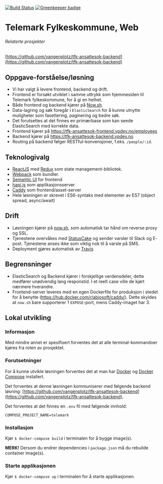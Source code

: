 [![Build Status](https://travis-ci.org/vangenplotz/tfk-ansattesok-frontend.svg?branch=master)](https://travis-ci.org/vangenplotz/tfk-ansattesok-frontend)
[![Greenkeeper badge](https://badges.greenkeeper.io/vangenplotz/tfk-ansattesok-frontend.svg)](https://greenkeeper.io/)

# Telemark Fylkeskommune, Web
###### Relaterte prosjekter
[https://github.com/vangenplotz/tfk-ansattesok-backend](https://github.com/vangenplotz/tfk-ansattesok-backend)


## Oppgave-forståelse/løsning
* Vi har valgt å levere frontend, backend og drift.
* Frontend er forsøkt utviklet i samme uttrykk som hjemmesiden til Telemark fylkeskommune, for å gi en helhet.
* Både frontend og backend kjører på [Now.sh](https://now.sh). 
* Data-lagring og søk foregår i `ElasticSearch` for å kunne utnytte muligheter som fasettering, paginering og bedre søk. 
* Det forutsettes at det finnes en primærbase som kan seede ElasticSearch med korrekte data.
* Frontend kjører på https://tfk-ansattesok-frontend.vpdev.no/employees
* Backend kjører på https://tfk-ansattesok-backend.vpdev.no
* Routing på backend følger RESTful-konvensjoner, f.eks. `/people/:id`.

## Teknologivalg

* [ReactJS](https://facebook.github.io/react/) med [Redux](http://redux.js.org/) som state management-bibliotek.
* [Webpack](https://webpack.js.org/) som bundler.
* [Semantic UI](https://react.semantic-ui.com) for frontend
* [hapi.js](https://hapijs.com/) som applikasjonsserver
* [Caddy](https://caddyserver.com/) som frontend/asset-server
* Hele løsningen er skrevet i ES6-syntaks med elementer av ES7 (object spread, async/await)


## Drift

* Løsningen kjører på [now.sh](https://now.sh), som automatisk tar hånd om reverse proxy og SSL.
* Tjenestene overvåkes med [StatusCake](https://statuscake.com) og sender varsler til Slack og E-post. Tjenestene anses ikke som viktig nok til å varsle på SMS.
* Deployment gjøres automatisk av [Travis](https://travis-ci.org)



## Begrensninger
* ElasticSearch og Backend kjører i forskjellige verdensdeler, dette medfører unødvendig lang responstid. 
I et reelt case ville de kjørt nærmere hverandre.
* Frontend-server leveres med en egen Dockerfile for produksjon i stedet for å benytte (https://hub.docker.com/r/abiosoft/caddy/). Dette skyldes at `now.sh` bare supporterer 1 `EXPOSE`-port, mens Caddy-imaget har 3.

## Lokal utvikling

### Informasjon
Med mindre annet er spesifisert forventes det at alle terminal-kommandoer kjøres fra roten av prosjektet.

### Forutsetninger
For å kunne utvikle løsningen forventes det at man har [Docker](https://docker.com) og [Docker Compose](https://docs.docker.com/compose/) installert.

Det forventes at denne løsningen kommuniserer med følgende backend løsning: [https://github.com/vangenplotz/tfk-ansattesok-backend](https://github.com/vangenplotz/tfk-ansattesok-backend).

Det forventes at det finnes en `.env` fil med følgende innhold:

```
COMPOSE_PROJECT_NAME=telemark
```

### Installasjon
Kjør `$ docker-compose build` i terminalen for å bygge image(s).

**MERK!** Dersom du endrer dependencies i `package.json` må du rebuilde container image(s).

### Starte applikasjonen

Kjør `$ docker-compose up` i terminalen for å starte applikasjonen.